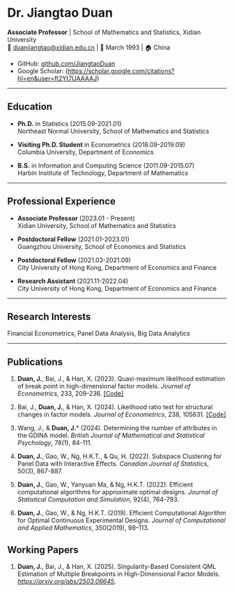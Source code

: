 # Dr. Jiangtao Duan

**Associate Professor** | School of Mathematics and Statistics, Xidian University  
📧 duanjiangtao@xidian.edu.cn | 📅 March 1993 | 🏠 China
- GitHub: [github.com/JiangtaoDuan](https://github.com/JiangtaoDuan)  
- Google Scholar: (https://scholar.google.com/citations?hl=en&user=ft2Yt7UAAAAJ)

---

## Education
- **Ph.D.** in Statistics (2015.09-2021.01)  
  Northeast Normal University, School of Mathematics and Statistics  


- **Visiting Ph.D. Student** in Econometrics (2018.09-2019.09)  
  Columbia University, Department of Economics  


- **B.S.** in Information and Computing Science (2011.09-2015.07)  
  Harbin Institute of Technology, Department of Mathematics

---

## Professional Experience
- **Associate Professor** (2023.01 - Present)  
  Xidian University, School of Mathematics and Statistics

- **Postdoctoral Fellow** (2021.01-2023.01)  
  Guangzhou University, School of Economics and Statistics  

- **Postdoctoral Fellow** (2021.03-2021.09)  
  City University of Hong Kong, Department of Economics and Finance

- **Research Assistant** (2021.11-2022.04)  
  City University of Hong Kong, Department of Economics and Finance

---

## Research Interests
Financial Econometrics, Panel Data Analysis, Big Data Analytics

---

## Publications
1. **Duan, J.**, Bai, J., & Han, X. (2023). Quasi-maximum likelihood estimation of break point in high-dimensional factor models. *Journal of Econometrics*, 233, 209-236. [[Code]](https://github.com/JiangtaoDuan/QML-factor-model-.git) 

2. Bai, J., **Duan, J.**, & Han, X. (2024). Likelihood ratio test for structural changes in factor models. *Journal of Econometrics*, 238, 105631. [[Code]](https://jiangtaoduan.github.io/LR_Test/) 

3. Wang, J., & **Duan, J.*** (2024). Determining the number of attributes in the GDINA model. *British Journal of Mathematical and Statistical Psychology*, 78(1), 84-111.

4. **Duan, J.**, Gao, W., Ng, H.K.T., & Qu, H. (2022). Subspace Clustering for Panel Data with Interactive Effects. *Canadian Journal of Statistics*, 50(3), 867-887.

5. **Duan, J.**, Gao, W., Yanyuan Ma, & Ng, H.K.T. (2022). Efficient computational algorithms for approximate optimal designs. *Journal of Statistical Computation and Simulation*,  92(4), 764-793.

6. **Duan, J.**, Gao, W., & Ng, H.K.T. (2019). Efficient Computational Algorithm for Optimal Continuous Experimental Designs. *Journal of Computational and Applied Mathematics*, 350(2019), 98–113.

## Working Papers
1.  **Duan, J.**, Bai, J., & Han, X. (2025). Singularity-Based Consistent QML Estimation of Multiple Breakpoints in High-Dimensional Factor Models. *https://arxiv.org/abs/2503.06645*. 



